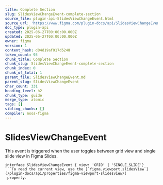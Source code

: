 ```yaml
---
title: Complete Section
slug: SlidesViewChangeEvent-complete-section
source_file: plugin-api-SlidesViewChangeEvent.html
source_url: 'https://www.figma.com/plugin-docs/api/SlidesViewChangeEvent/'
doc_type: plugin-api
created: 2025-06-27T00:00:00.000Z
updated: 2025-06-27T00:00:00.000Z
owner: figma
version: 1
content_hash: d04d19af017d5248
token_count: 95
chunk_title: Complete Section
chunk_slug: SlidesViewChangeEvent-complete-section
chunk_index: 0
chunk_of_total: 1
parent_file: SlidesViewChangeEvent.md
parent_slug: SlidesViewChangeEvent
char_count: 331
heading_level: h2
chunk_type: guide
merge_type: atomic
tags: []
sibling_chunks: []
compiler: noos-figma
---
```


# SlidesViewChangeEvent

This event is triggered when the user toggles between grid view and single slide view in Figma Slides.

```
interface SlidesViewChangeEvent { view: 'GRID' | 'SINGLE_SLIDE'}
```To read the current view, use the [`figma.viewport.slidesView`](/plugin-docs/api/properties/figma-viewport-slidesview/)
 property.
